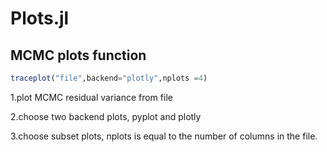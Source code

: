# Plots.jl
## MCMC plots function
```jl
traceplot("file",backend="plotly",nplots =4)
```
1.plot MCMC residual variance from file

2.choose two backend plots, pyplot and plotly

3.choose subset plots, nplots is equal to the number of columns in the file.
